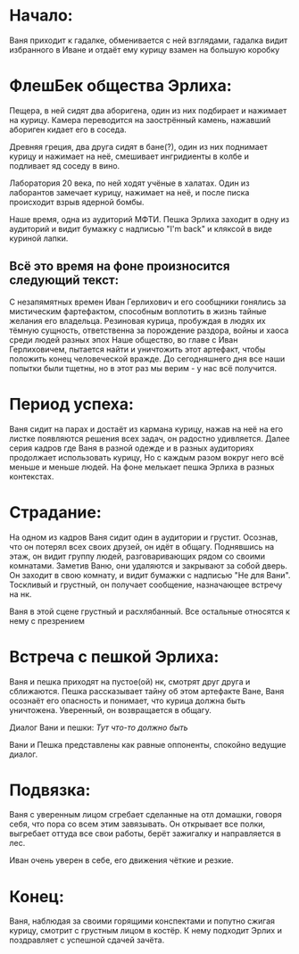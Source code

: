 # Начало: 

Ваня приходит к гадалке, обменивается с ней взглядами, гадалка
видит избранного в Иване и отдаёт ему курицу взамен на большую коробку

# ФлешБек общества Эрлиха:

Пещера, в ней сидят два аборигена, один из них подбирает и нажимает на 
курицу. Камера переводится на заострённый камень, нажавший абориген
кидает его в соседа.

Древняя греция, два друга сидят в бане(?), один из них поднимает курицу
и нажимает на неё, смешивает ингридиенты в колбе и подливает яд соседу
в вино.

Лаборатория 20 века, по ней ходят учёные в халатах. Один из лаборантов
замечает курицу, нажимает на неё, и после писка происходит взрыв ядерной
бомбы. 

Наше время, одна из аудиторий МФТИ. Пешка Эрлиха заходит в одну из аудиторий
и видит бумажку с надписью "I'm back" и кляксой в виде куриной лапки.

## Всё это время на фоне произносится следующий текст:

С незапямятных времен Иван Герлихович и его сообщники гонялись за 
мистическим фартефактом, способным воплотить в жизнь тайные желания 
его владельца. Резиновая курица, пробуждая в людях их тёмную сущность,
ответственна за порождение раздора, войны и хаоса среди людей разных эпох
Наше общество, во главе с Иван Герлиховичем, пытается найти и уничтожить
этот артефакт, чтобы положить конец человеческой вражде. До сегодняшнего
дня все наши попытки были тщетны, но в этот раз мы верим - у нас всё
получится.

# Период успеха:

Ваня сидит на парах и достаёт из кармана курицу, нажав на неё на его листке 
появляются решения всех задач, он радостно удивляется. Далее серия кадров
где Ваня в разной одежде и в разных аудиториях продолжает использовать курицу,
Но с каждым разом вокруг него всё меньше и меньше людей. На фоне мелькает пешка
Эрлиха в разных контекстах. 

# Страдание:

На одном из кадров Ваня сидит один в аудитории и грустит. Осознав, что он потерял
всех своих друзей, он идёт в общагу. Поднявшись на этаж, он видит группу людей,
разговаривающих рядом со своими комнатами. Заметив Ваню, они удаляются и закрывают 
за собой дверь. Он заходит в свою комнату, и видит бумажки с надписью "Не для Вани".
Тоскливый и грустный, он получает сообщение, назначающее встречу на нк.

Ваня в этой сцене грустный и расхлябанный. Все остальные относятся к нему с презрением

# Встреча с пешкой Эрлиха:

Ваня и пешка приходят на пустое(ой) нк, смотрят друг друга и сближаются. Пешка
рассказывает тайну об этом артефакте Ване, Ваня осознаёт его опасность и 
понимает, что курица должна быть уничтожена. Уверенный, он возвращается в общагу.

Диалог Вани и пешки:
*Тут что-то должно быть*

Вани и Пешка представлены как равные оппоненты, спокойно ведущие диалог.

# Подвязка:

Ваня с уверенным лицом сгребает сделанные на отл домашки, говоря себя, что пора
со всем этим завязывать. Он открывает все полки, выгребает оттуда все свои работы,
берёт зажигалку и направляется в лес. 

Иван очень уверен в себе, его движения чёткие и резкие. 

# Конец:

Ваня, наблюдая за своими горящими конспектами и попутно сжигая курицу, смотрит 
с грустным лицом в костёр. К нему подходит Эрлих и поздравляет с успешной сдачей зачёта.






